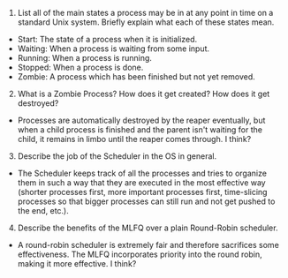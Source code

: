 1. List all of the main states a process may be in at any point in time on a standard Unix system. Briefly explain what each of these states mean.

- Start: The state of a process when it is initialized.
- Waiting: When a process is waiting from some input.
- Running: When a process is running.
- Stopped: When a process is done.
- Zombie: A process which has been finished but not yet removed.


2. What is a Zombie Process? How does it get created? How does it get destroyed?

- Processes are automatically destroyed by the reaper eventually, but when a child process is finished and the parent isn't waiting for the child, it remains in limbo until the reaper comes through. I think?


3. Describe the job of the Scheduler in the OS in general.

- The Scheduler keeps track of all the processes and tries to organize them in such a way that they are executed in the most effective way (shorter processes first, more important processes first, time-slicing processes so that bigger processes can still run and not get pushed to the end, etc.).


4. Describe the benefits of the MLFQ over a plain Round-Robin scheduler.

- A round-robin scheduler is extremely fair and therefore sacrifices some effectiveness. The MLFQ incorporates priority into the round robin, making it more effective. I think?